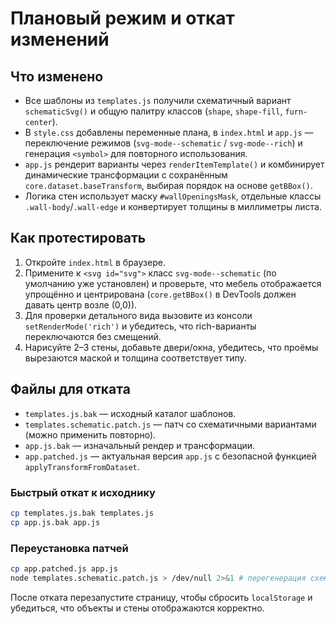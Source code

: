 # Плановый режим и откат изменений

## Что изменено
- Все шаблоны из `templates.js` получили схематичный вариант `schematicSvg()` и общую палитру классов (`shape`, `shape-fill`, `furn-center`).
- В `style.css` добавлены переменные плана, в `index.html` и `app.js` — переключение режимов (`svg-mode--schematic` / `svg-mode--rich`) и генерация `<symbol>` для повторного использования.
- `app.js` рендерит варианты через `renderItemTemplate()` и комбинирует динамические трансформации с сохранённым `core.dataset.baseTransform`, выбирая порядок на основе `getBBox()`.
- Логика стен использует маску `#wallOpeningsMask`, отдельные классы `.wall-body`/`.wall-edge` и конвертирует толщины в миллиметры листа.

## Как протестировать
1. Откройте `index.html` в браузере.
2. Примените к `<svg id="svg">` класс `svg-mode--schematic` (по умолчанию уже установлен) и проверьте, что мебель отображается упрощённо и центрирована (`core.getBBox()` в DevTools должен давать центр возле (0,0)).
3. Для проверки детального вида вызовите из консоли `setRenderMode('rich')` и убедитесь, что rich-варианты переключаются без смещений.
4. Нарисуйте 2–3 стены, добавьте двери/окна, убедитесь, что проёмы вырезаются маской и толщина соответствует типу.

## Файлы для отката
- `templates.js.bak` — исходный каталог шаблонов.
- `templates.schematic.patch.js` — патч со схематичными вариантами (можно применить повторно).
- `app.js.bak` — изначальный рендер и трансформации.
- `app.patched.js` — актуальная версия `app.js` с безопасной функцией `applyTransformFromDataset`.

### Быстрый откат к исходнику
```bash
cp templates.js.bak templates.js
cp app.js.bak app.js
```

### Переустановка патчей
```bash
cp app.patched.js app.js
node templates.schematic.patch.js > /dev/null 2>&1 # перегенерация схематичных шаблонов при необходимости
```

После отката перезапустите страницу, чтобы сбросить `localStorage` и убедиться, что объекты и стены отображаются корректно.
